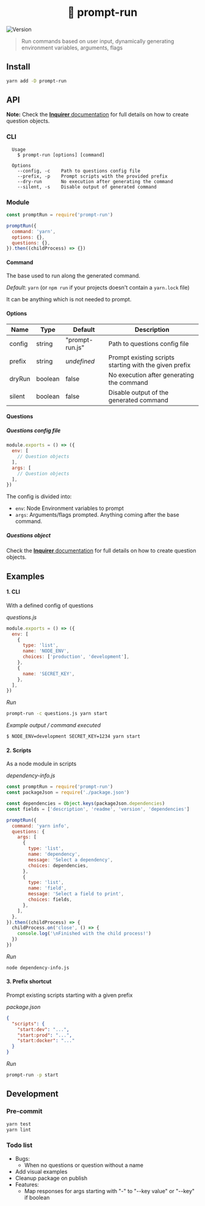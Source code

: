 <h1 align="center">🏃 prompt-run</h1>
<p>
  <img alt="Version" src="https://img.shields.io/badge/version-1.0.0-blue.svg?cacheSeconds=2592000" />
</p>

> Run commands based on user input, dynamically generating environment variables, arguments, flags

## Install

```sh
yarn add -D prompt-run
```

## API
**Note:** Check the [**Inquirer** documentation](https://github.com/SBoudrias/Inquirer.js#objects) for full details on how to create question objects.

### CLI
```
  Usage
    $ prompt-run [options] [command]

  Options
    --config, -c    Path to questions config file
    --prefix, -p    Prompt scripts with the provided prefix
    --dry-run       No execution after generating the command
    --silent, -s    Disable output of generated command
```
### Module
```js
const promptRun = require('prompt-run')

promptRun({
  command: 'yarn',
  options: {},
  questions: {},
}).then((childProcess) => {})
```

#### Command
The base used to run along the generated command.

*Default*: `yarn` (or `npm run` if your projects doesn't contain a `yarn.lock` file)

It can be anything which is not needed to prompt.

#### Options
| Name | Type | Default | Description |
| --- | --- | --- | --- |
| config | string | "prompt-run.js"| Path to questions config file |
| prefix | string | *undefined* | Prompt existing scripts starting with the given prefix |
| dryRun | boolean | false | No execution after generating the command |
| silent | boolean | false | Disable output of the generated command |

#### Questions
##### Questions config file
```js
module.exports = () => ({
  env: [
    // Question objects
  ],
  args: [
    // Question objects
  ],
})
```
The config is divided into:
+ `env`: Node Environment variables to prompt
+ `args`: Arguments/flags prompted. Anything coming after the base command.

##### Questions object
Check the [**Inquirer** documentation](https://github.com/SBoudrias/Inquirer.js#objects) for full details on how to create question objects.

## Examples
#### 1. CLI
With a defined config of questions

*questions.js*
```js
module.exports = () => ({
  env: [
    {
      type: 'list',
      name: 'NODE_ENV',
      choices: ['production', 'development'],
    },
    {
      name: 'SECRET_KEY',
    },
  ],
})
```
*Run*
```sh
prompt-run -c questions.js yarn start
```
*Example output / command executed*
```sh
$ NODE_ENV=development SECRET_KEY=1234 yarn start
```

#### 2. Scripts
As a node module in scripts

*dependency-info.js*
```js
const promptRun = require('prompt-run')
const packageJson = require('./package.json')

const dependencies = Object.keys(packageJson.dependencies)
const fields = ['description', 'readme', 'version', 'dependencies']

promptRun({
  command: 'yarn info',
  questions: {
    args: [
      {
        type: 'list',
        name: 'dependency',
        message: 'Select a dependency',
        choices: dependencies,
      },
      {
        type: 'list',
        name: 'field',
        message: 'Select a field to print',
        choices: fields,
      },
    ],
  },
}).then((childProcess) => {
  childProcess.on('close', () => {
    console.log('\nFinished with the child process!')
  })
})
```
*Run*
```sh
node dependency-info.js
```

#### 3. Prefix shortcut
Prompt existing scripts starting with a given prefix

*package.json*
```json
{
  "scripts": {
    "start:dev": "...",
    "start:prod": "...",
    "start:docker": "..."
  }
}
```
*Run*
```sh
prompt-run -p start
```

## Development
### Pre-commit

```sh
yarn test
yarn lint
```
### Todo list
+ Bugs:
  + When no questions or question without a name
+ Add visual examples
+ Cleanup package on publish
+ Features:
  + Map responses for args starting with "-" to "--key value" or "--key" if boolean
